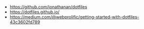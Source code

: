 - https://github.com/jonathanan/dotfiles
- https://dotfiles.github.io/
- https://medium.com/@webprolific/getting-started-with-dotfiles-43c3602fd789
